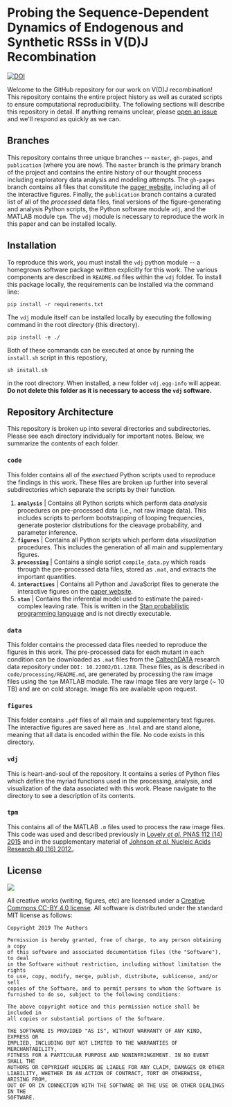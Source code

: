 
# Probing the Sequence-Dependent Dynamics of Endogenous and Synthetic RSSs in V(D)J Recombination 


[![DOI](https://zenodo.org/badge/187516995.svg)](https://zenodo.org/badge/latestdoi/187516995)


Welcome to the GitHub repository for our work on V(D)J recombination! This
repository contains the entire project history as well as curated scripts to
ensure computational reproducibility. The following sections will describe this
repository in detail. If anything remains unclear, please [open an
issue](https://github.com/RPGroup-PBoC/mwc_mutants/issues) and we'll respond as
quickly as we can. 


## Branches

This repository contains three unique branches -- `master`, `gh-pages`, and
`publication` (where you are now). The `master` branch is the primary branch of
the project and contains the entire history of our thought process including
exploratory data analysis and modeling attempts. The `gh-pages` branch contains
all files that constitute the [paper website](http://rpgroup.caltech.edu/vdj_recombination),
including all of the interactive figures. Finally, the `publication` branch
contains a curated list of all of the *processed* data files, final versions of
the figure-generating and analysis Python scripts, the Python software module
`vdj`, and the MATLAB module `tpm`. The `vdj` module is necessary to reproduce
the work in this paper and can be installed locally. 


## Installation

To reproduce this work, you must install the `vdj` python module -- a homegrown
software package written explicitly for this work. The various components are
described in `README.md` files within the `vdj` folder. To install this package
locally, the requirements can be installed via  the command line:

```
pip install -r requirements.txt
```

The `vdj` module itself can be installed locally by executing the following
command in the root directory (this directory). 

```
pip install -e ./
```

Both of these commands can be executed at once by running the `install.sh`
script in this repostiory, 

```
sh install.sh
```
in the root directory. When installed, a new folder `vdj.egg-info` will appear.
**Do not delete this folder as it is necessary to access the `vdj` software.**


## Repository Architecture

This repository is broken up into several directories and subdirectories. Please
see each directory individually for important notes. Below, we summarize the
contents of each folder. 

### `code`
This folder contains all of the *exectued* Python scripts used to reproduce the
findings in this work. These files are broken up further into several
subdirectories which separate the scripts by their function.

1. **`analysis`** \| Contains all Python scripts which perform data *analysis*
   procedures on pre-processed data (i.e., not raw image data). This includes
   scripts to perform bootstrapping of looping frequencies, generate posterior
   distributions for the cleavage probability, and parameter inference.
2. **`figures`** \| Contains all Python scripts which perform data
   *visualization* procedures. This includes the generation of all main and
   supplementary figures.
3. **`processing`** \| Contains a single script `compile_data.py` which reads
   through the pre-processed data files, stored as `.mat`, and extracts the
   important quantities.
4. **`interactives`** \| Contains all Python and JavaScript files to generate
   the interactive figures on the [paper
   website](https://rpgroup.caltech.edu/vdj_recombination).
5. **`stan`** \| Contains the inferential model used to estimate the
   paired-complex leaving rate. This is written in the [Stan probabilistic
   programming language](http://mc-stan.org) and is not directly executable. 

### `data`
This folder contains the processed data files needed to reproduce the figures in
this work. The pre-processed data for each mutant in each condition can be
downloaded as `.mat` files from the [CaltechDATA](http://data.caltech.edu)
research data repository under `DOI: 10.22002/D1.1288`. These files, as is described in 
`code/processing/README.md`, are generated by processing the raw image files
using the `tpm` MATLAB module. The raw image files are very large (~ 10 TB) and
are on cold storage. Image fils are available upon request.

### `figures`
This folder contains  `.pdf` files of all main and supplementary text figures.
The interactive figures are saved here as `.html` and are stand alone, meaning
that all data is encoded within the file. No code exists in this directory.  

### `vdj`
This is heart-and-soul of the repository. It contains a series of Python files
which define the myriad functions used in the processing, analysis, and
visualization of the data associated with this work. Please navigate to the
directory to see a description of its contents. 

### `tpm`
This contains all of the MATLAB `.m` files used to process the raw image files.
This code was used and described previously in [Lovely *et al.* PNAS 112 (14)
2015](https://www.pnas.org/content/112/14/E1715) and in the supplementary
material of [Johnson *et al.* Nucleic Acids Research 40 (16)
2012.](https://academic.oup.com/nar/article/40/16/7728/1028173).

## License
[![](https://i.creativecommons.org/l/by/4.0/88x31.png)](http://creativecommons.org/licenses/by/4.0/)

All creative works (writing, figures, etc) are licensed under a [Creative
Commons CC-BY 4.0 license](http://creativecommons.org/licenses/by/4.0/). All
software is distributed under the standard MIT license as follows:

```
Copyright 2019 The Authors 

Permission is hereby granted, free of charge, to any person obtaining a copy
of this software and associated documentation files (the "Software"), to deal
in the Software without restriction, including without limitation the rights
to use, copy, modify, merge, publish, distribute, sublicense, and/or sell
copies of the Software, and to permit persons to whom the Software is
furnished to do so, subject to the following conditions:

The above copyright notice and this permission notice shall be included in
all copies or substantial portions of the Software.

THE SOFTWARE IS PROVIDED "AS IS", WITHOUT WARRANTY OF ANY KIND, EXPRESS OR
IMPLIED, INCLUDING BUT NOT LIMITED TO THE WARRANTIES OF MERCHANTABILITY,
FITNESS FOR A PARTICULAR PURPOSE AND NONINFRINGEMENT. IN NO EVENT SHALL THE
AUTHORS OR COPYRIGHT HOLDERS BE LIABLE FOR ANY CLAIM, DAMAGES OR OTHER
LIABILITY, WHETHER IN AN ACTION OF CONTRACT, TORT OR OTHERWISE, ARISING FROM,
OUT OF OR IN CONNECTION WITH THE SOFTWARE OR THE USE OR OTHER DEALINGS IN THE
SOFTWARE.
```
